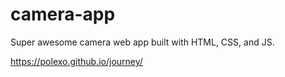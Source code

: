 # camera-app
Super awesome camera web app built with HTML, CSS, and JS.

https://polexo.github.io/journey/
